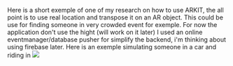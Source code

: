 Here is a short exemple of one of my research on how to use ARKIT, the all point is to use real location and transpose it on an AR object.
This could be use for finding someone in very crowded event for exemple. For now the application don't use the hight (will work on it later)
I used an online eventmanager/database pusher for simplify the backend, i'm thinking about using firebase later.
Here is an exemple simulating someone in a car and riding in ![](Here.gif)
